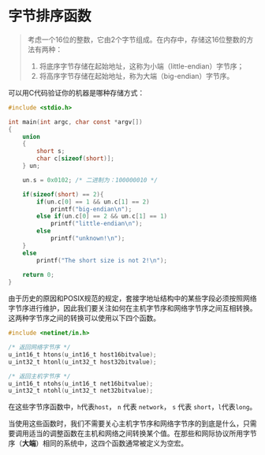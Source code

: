 # 字节排序函数
>考虑一个16位的整数，它由2个字节组成。在内存中，存储这16位整数的方法有两种：
>1. 将底序字节存储在起始地址，这称为小端（little-endian）字节序；
>2. 将高序字节存储在起始地址，称为大端（big-endian）字节序。

可以用C代码验证你的机器是哪种存储方式：
```c
#include <stdio.h>

int main(int argc, char const *argv[])
{
    union 
    {
        short s;
        char c[sizeof(short)];
    } un;

    un.s = 0x0102; /* 二进制为：100000010 */

    if(sizeof(short) == 2){
        if(un.c[0] == 1 && un.c[1] == 2)
            printf("big-endian\n");
        else if(un.c[0] == 2 && un.c[1] == 1)
            printf("little-endian\n");
        else
            printf("unknown!\n");
    }
    else
        printf("The short size is not 2!\n");
    
    return 0;
}
```

由于历史的原因和POSIX规范的规定，套接字地址结构中的某些字段必须按照网络字节序进行维护，因此我们要关注如何在主机字节序和网络字节序之间互相转换。这两种字节序之间的转换可以使用以下四个函数。

```c
#include <netinet/in.h>

/* 返回网络字节序 */
u_int16_t htons(u_int16_t host16bitvalue);
u_int32_t htonl(u_int32_t host32bitvalue);

/* 返回主机字节序 */
u_int16_t ntohs(u_int16_t net16bitvalue);
u_int32_t ntohl(u_int32_t net32bitvalue);

```
在这些字节序函数中，`h`代表`host`， `n` 代表 `network`， `s` 代表 `short`，`l`代表`long`。

当使用这些函数时，我们不需要关心主机字节序和网络字节序的到底是什么，只需要调用适当的调整函数在主机和网络之间转换某个值。在那些和网际协议所用字节序（**大端**）相同的系统中，这四个函数通常被定义为空宏。